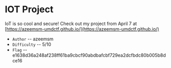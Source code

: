# IOT Project

IoT is so cool and secure! Check out my project from April 7 at [https://azeemsm-umdctf.github.io/](https://azeemsm-umdctf.github.io/)

- `Author` -- azeemsm
- `Difficulty` -- 5/10
- `Flag` -- e1638d36a248af238ff61ba9cbcf90abdbafcbf729ea2dcfbdc80b005b8dce16
